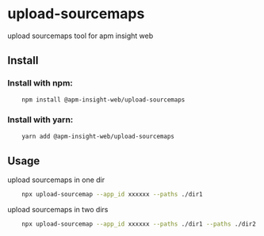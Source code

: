 # upload-sourcemaps

upload sourcemaps tool for apm insight web

## Install

### Install with npm:

```bash
    npm install @apm-insight-web/upload-sourcemaps
```

### Install with yarn:

```bash
    yarn add @apm-insight-web/upload-sourcemaps
```

## Usage

upload sourcemaps in one dir

```bash
    npx upload-sourcemap --app_id xxxxxx --paths ./dir1
```

upload sourcemaps in two dirs

```bash
    npx upload-sourcemap --app_id xxxxxx --paths ./dir1 --paths ./dir2
```
